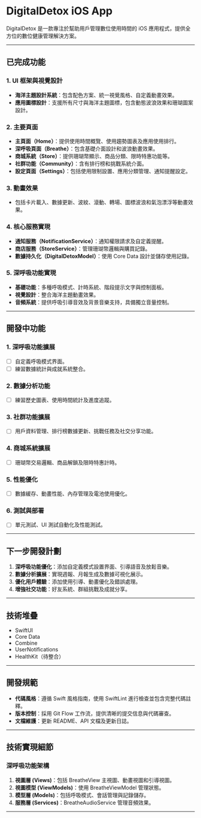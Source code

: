 

# DigitalDetox iOS App

DigitalDetox 是一款專注於幫助用戶管理數位使用時間的 iOS 應用程式，提供全方位的數位健康管理解決方案。

---

## 已完成功能

### 1. UI 框架與視覺設計
- **海洋主題設計系統**：包含配色方案、統一視覺風格、自定義動畫效果。
- **應用圖標設計**：支援所有尺寸與海洋主題圖標，包含動態波浪效果和珊瑚圖案設計。

### 2. 主要頁面
- **主頁面（Home）**：提供使用時間概覽、使用趨勢圖表及應用使用排行。
- **深呼吸頁面（Breathe）**：包含基礎介面設計和波浪動畫效果。
- **商城系統（Store）**：提供珊瑚幣顯示、商品分類、限時特惠功能等。
- **社群功能（Community）**：含有排行榜和挑戰系統介面。
- **設定頁面（Settings）**：包括使用限制設置、應用分類管理、通知提醒設定。

### 3. 動畫效果
- 包括卡片載入、數據更新、波紋、滾動、轉場、圖標波浪和氣泡漂浮等動畫效果。

### 4. 核心服務實現
- **通知服務（NotificationService）**：通知權限請求及自定義提醒。
- **商店服務（StoreService）**：管理珊瑚幣邏輯與購買記錄。
- **數據持久化（DigitalDetoxModel）**：使用 Core Data 設計並儲存使用記錄。

### 5. 深呼吸功能實現
- **基礎功能**：多種呼吸模式、計時系統、階段提示文字與控制面板。
- **視覺設計**：整合海洋主題動畫效果。
- **音頻系統**：提供呼吸引導音效及背景音樂支持，具備獨立音量控制。

---

## 開發中功能

### 1. 深呼吸功能擴展
- [ ] 自定義呼吸模式界面。
- [ ] 練習數據統計與成就系統整合。

### 2. 數據分析功能
- [ ] 練習歷史圖表、使用時間統計及進度追蹤。

### 3. 社群功能擴展
- [ ] 用戶資料管理、排行榜數據更新、挑戰任務及社交分享功能。

### 4. 商城系統擴展
- [ ] 珊瑚幣交易邏輯、商品解鎖及限時特惠計時。

### 5. 性能優化
- [ ] 數據緩存、動畫性能、內存管理及電池使用優化。

### 6. 測試與部署
- [ ] 單元測試、UI 測試自動化及性能測試。

---

## 下一步開發計劃

1. **深呼吸功能優化**：添加自定義模式設置界面、引導語音及放鬆音樂。
2. **數據分析擴展**：實現週報、月報生成及數據可視化展示。
3. **優化用戶體驗**：添加使用引導、動畫優化及錯誤處理。
4. **增強社交功能**：好友系統、群組挑戰及成就分享。

---

## 技術堆疊

- SwiftUI
- Core Data
- Combine
- UserNotifications
- HealthKit（待整合）

---

## 開發規範

- **代碼風格**：遵循 Swift 風格指南，使用 SwiftLint 進行檢查並包含完整代碼註釋。
- **版本控制**：採用 Git Flow 工作流，提供清晰的提交信息與代碼審查。
- **文檔維護**：更新 README、API 文檔及更新日誌。

---

## 技術實現細節

### 深呼吸功能架構
1. **視圖層 (Views)**：包括 BreatheView 主視圖、動畫視圖和引導視圖。
2. **視圖模型 (ViewModels)**：使用 BreatheViewModel 管理狀態。
3. **模型層 (Models)**：包括呼吸模式、會話管理與記錄儲存。
4. **服務層 (Services)**：BreatheAudioService 管理音頻效果。

---